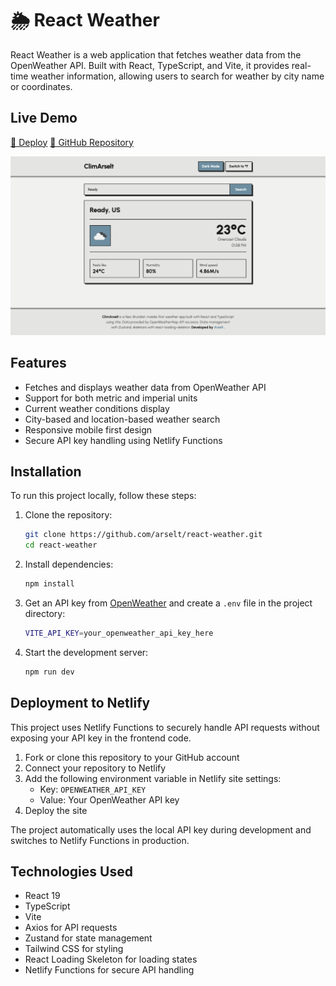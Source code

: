 # 🌦️ React Weather

React Weather is a web application that fetches weather data from the OpenWeather API. Built with React, TypeScript, and Vite, it provides real-time weather information, allowing users to search for weather by city name or coordinates.


## Live Demo
<a href="https://climarselt.netlify.app/" target="_blank" rel="noopener noreferrer">🚀 Deploy</a>
<a href="https://github.com/arselt/react-weather" target="_blank" rel="noopener noreferrer">📄 GitHub Repository</a>

![App UI thumbnail](/thumbnail.png "UI Screenshot")

## Features
- Fetches and displays weather data from OpenWeather API
- Support for both metric and imperial units
- Current weather conditions display
- City-based and location-based weather search
- Responsive mobile first design
- Secure API key handling using Netlify Functions

## Installation

To run this project locally, follow these steps:

1. Clone the repository:
   ```sh
   git clone https://github.com/arselt/react-weather.git
   cd react-weather
   ```
2. Install dependencies:
   ```sh
   npm install
   ```
3. Get an API key from [OpenWeather](https://openweathermap.org/api) and create a `.env` file in the project directory:
   ```sh
   VITE_API_KEY=your_openweather_api_key_here
   ```
4. Start the development server:
   ```sh
   npm run dev
   ```

## Deployment to Netlify

This project uses Netlify Functions to securely handle API requests without exposing your API key in the frontend code.

1. Fork or clone this repository to your GitHub account
2. Connect your repository to Netlify
3. Add the following environment variable in Netlify site settings:
   - Key: `OPENWEATHER_API_KEY`
   - Value: Your OpenWeather API key
4. Deploy the site

The project automatically uses the local API key during development and switches to Netlify Functions in production.

## Technologies Used
- React 19
- TypeScript
- Vite
- Axios for API requests
- Zustand for state management
- Tailwind CSS for styling
- React Loading Skeleton for loading states
- Netlify Functions for secure API handling
